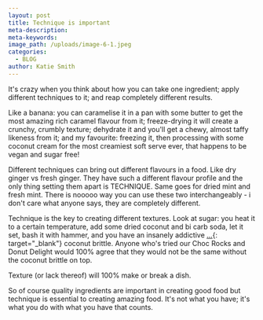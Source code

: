 ```yaml
---
layout: post
title: Technique is important
meta-description:
meta-keywords:
image_path: /uploads/image-6-1.jpeg
categories:
  - BLOG
author: Katie Smith
---
```


It's crazy when you think about how you can take one ingredient; apply different techniques to it; and reap completely different results.

Like a banana: you can caramelise it in a pan with some butter to get the most amazing rich caramel flavour from it; freeze-drying it will create a crunchy, crumbly texture; dehydrate it and you'll get a chewy, almost taffy likeness from it; and my favourite: freezing it, then processing with some coconut cream for the most creamiest soft serve ever, that happens to be vegan and sugar free\!

Different techniques can bring out different flavours in a food. Like dry ginger vs fresh ginger. They have such a different flavour profile and the only thing setting them apart is TECHNIQUE. Same goes for dried mint and fresh mint. There is nooooo way you can use these two interchangeably - i don't care what anyone says, they are completely different.

Technique is the key to creating different textures. Look at sugar: you heat it to a certain temperature, add some dried coconut and bi carb soda, let it set, bash it with hammer, and you have an insanely addictive&nbsp;[...](/dairy%20free/egg%20free/gluten%20free/refined%20sugar%20free/vegan/2020/02/24/coconut-brittle.html){: target="_blank"}&nbsp;coconut brittle. Anyone who's tried our Choc Rocks and Donut Delight would 100% agree that they would not be the same without the coconut brittle on top.

Texture (or lack thereof) will 100% make or break a dish.

So of course quality ingredients are important in creating good food but technique is essential to creating amazing food. It's not what you have; it's what you do with what you have that counts.